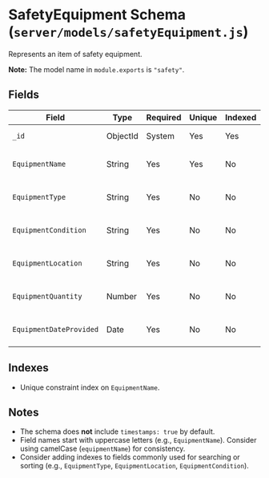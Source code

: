 # SafetyEquipment Schema (`server/models/safetyEquipment.js`)

Represents an item of safety equipment.

**Note:** The model name in `module.exports` is `"safety"`.

## Fields

| Field                   | Type   | Required | Unique | Indexed | Default | Description                                      |
|-------------------------|--------|----------|--------|---------|---------|--------------------------------------------------|
| `_id`                   | ObjectId | System | Yes    | Yes     | N/A     | Unique identifier for the document.              |
| `EquipmentName`         | String | Yes      | Yes    | No      | N/A     | Name of the safety equipment (must be unique).   |
| `EquipmentType`         | String | Yes      | No     | No      | N/A     | Type of safety equipment (e.g., Gloves, Goggles). |
| `EquipmentCondition`    | String | Yes      | No     | No      | N/A     | Condition of the equipment (e.g., New, Used).    |
| `EquipmentLocation`     | String | Yes      | No     | No      | N/A     | Location where the equipment is stored.          |
| `EquipmentQuantity`     | Number | Yes      | No     | No      | N/A     | Quantity of this equipment item in stock.        |
| `EquipmentDateProvided` | Date   | Yes      | No     | No      | N/A     | Date the equipment was acquired/provided.        |

## Indexes

*   Unique constraint index on `EquipmentName`.

## Notes

*   The schema does **not** include `timestamps: true` by default.
*   Field names start with uppercase letters (e.g., `EquipmentName`). Consider using camelCase (`equipmentName`) for consistency.
*   Consider adding indexes to fields commonly used for searching or sorting (e.g., `EquipmentType`, `EquipmentLocation`, `EquipmentCondition`). 